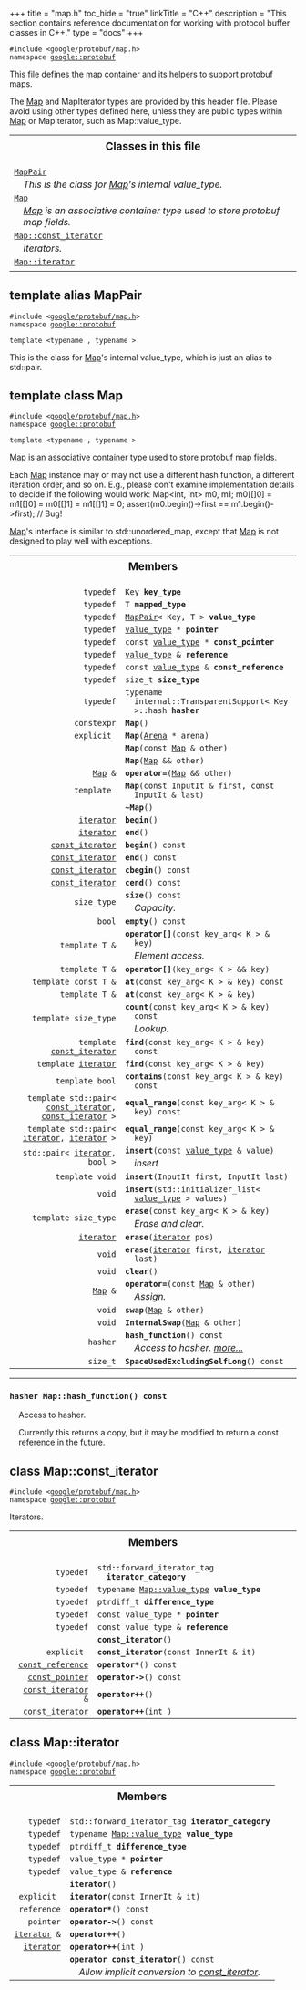 +++
title = "map.h"
toc_hide = "true"
linkTitle = "C++"
description = "This section contains reference documentation for working with protocol buffer classes in C++."
type = "docs"
+++

<p><code>#include &lt;google/protobuf/map.h&gt;<br>namespace <a href="#google.protobuf">google::protobuf</a></code></p><p>This file defines the map container and its helpers to support protobuf maps. </p><p>The <a href='google.protobuf.map#Map'>Map</a> and MapIterator types are provided by this header file. Please avoid using other types defined here, unless they are public types within <a href='google.protobuf.map#Map'>Map</a> or MapIterator, such as Map::value_type. </p>

<table width="100%"><tr><th colspan="2"><h3 style="margin-top: 4px">Classes in this file</h3></th></tr><tr><td><div><code><a href="#MapPair">MapPair</a></code></div><div style="font-style: italic; margin-top: 4px; margin-left: 16px;">This is the class for <a href='google.protobuf.map#Map'>Map</a>'s internal value_type. </div></td></tr><tr><td><div><code><a href="#Map">Map</a></code></div><div style="font-style: italic; margin-top: 4px; margin-left: 16px;"><a href='google.protobuf.map#Map'>Map</a> is an associative container type used to store protobuf map fields. </div></td></tr><tr><td><div><code><a href="#Map.const_iterator">Map::const_iterator</a></code></div><div style="font-style: italic; margin-top: 4px; margin-left: 16px;">Iterators. </div></td></tr><tr><td><div><code><a href="#Map.iterator">Map::iterator</a></code></div><div style="font-style: italic; margin-top: 4px; margin-left: 16px;"></div></td></tr></table><h2 id="MapPair">template alias MapPair</h2><p><code>#include &lt;<a href="#">google/protobuf/map.h</a>&gt;<br>namespace <a href="#google.protobuf">google::protobuf</a><br><br>template &lt;typename , typename &gt;</code></p><p>This is the class for <a href='google.protobuf.map#Map'>Map</a>'s internal value_type, which is just an alias to std::pair. </p>
<h2 id="Map">template class Map</h2><p><code>#include &lt;<a href="#">google/protobuf/map.h</a>&gt;<br>namespace <a href="#google.protobuf">google::protobuf</a><br><br>template &lt;typename , typename &gt;</code></p><p><a href='google.protobuf.map#Map'>Map</a> is an associative container type used to store protobuf map fields. </p><p>Each <a href='google.protobuf.map#Map'>Map</a> instance may or may not use a different hash function, a different iteration order, and so on. E.g., please don't examine implementation details to decide if the following would work: Map&lt;int, int&gt; m0, m1; m0[[]0] = m1[[]0] = m0[[]1] = m1[[]1] = 0; assert(m0.begin()-&gt;first == m1.begin()-&gt;first); // Bug!</p>
<p><a href='google.protobuf.map#Map'>Map</a>'s interface is similar to std::unordered_map, except that <a href='google.protobuf.map#Map'>Map</a> is not designed to play well with exceptions. </p>
<table><tr><th colspan="2"><h3 style="margin-top: 4px">Members</h3></th></tr><tr><td style="border-right-width: 0px; text-align: right;"><code>typedef</code></td><td style="border-left-width: 0px"id="Map.key_type"><div style="padding-left: 16px; text-indent: -16px"><code>Key <b>key_type</b></code></div></td></tr><tr><td style="border-right-width: 0px; text-align: right;"><code>typedef</code></td><td style="border-left-width: 0px"id="Map.mapped_type"><div style="padding-left: 16px; text-indent: -16px"><code>T <b>mapped_type</b></code></div></td></tr><tr><td style="border-right-width: 0px; text-align: right;"><code>typedef</code></td><td style="border-left-width: 0px"id="Map.value_type"><div style="padding-left: 16px; text-indent: -16px"><code><a href='google.protobuf.map#MapPair'>MapPair</a>&lt; Key, T &gt; <b>value_type</b></code></div></td></tr><tr><td style="border-right-width: 0px; text-align: right;"><code>typedef</code></td><td style="border-left-width: 0px"id="Map.pointer"><div style="padding-left: 16px; text-indent: -16px"><code><a href='google.protobuf.map#MapPair'>value_type</a> * <b>pointer</b></code></div></td></tr><tr><td style="border-right-width: 0px; text-align: right;"><code>typedef</code></td><td style="border-left-width: 0px"id="Map.const_pointer"><div style="padding-left: 16px; text-indent: -16px"><code>const <a href='google.protobuf.map#MapPair'>value_type</a> * <b>const_pointer</b></code></div></td></tr><tr><td style="border-right-width: 0px; text-align: right;"><code>typedef</code></td><td style="border-left-width: 0px"id="Map.reference"><div style="padding-left: 16px; text-indent: -16px"><code><a href='google.protobuf.map#MapPair'>value_type</a> &amp; <b>reference</b></code></div></td></tr><tr><td style="border-right-width: 0px; text-align: right;"><code>typedef</code></td><td style="border-left-width: 0px"id="Map.const_reference"><div style="padding-left: 16px; text-indent: -16px"><code>const <a href='google.protobuf.map#MapPair'>value_type</a> &amp; <b>const_reference</b></code></div></td></tr><tr><td style="border-right-width: 0px; text-align: right;"><code>typedef</code></td><td style="border-left-width: 0px"id="Map.size_type"><div style="padding-left: 16px; text-indent: -16px"><code>size_t <b>size_type</b></code></div></td></tr><tr><td style="border-right-width: 0px; text-align: right;"><code>typedef</code></td><td style="border-left-width: 0px"id="Map.hasher"><div style="padding-left: 16px; text-indent: -16px"><code>typename internal::TransparentSupport&lt; Key &gt;::hash <b>hasher</b></code></div></td></tr><tr><td style="border-right-width: 0px; text-align: right;"><code>constexpr</code></td><td style="border-left-width: 0px"id="Map.Map"><div style="padding-left: 16px; text-indent: -16px"><code><b>Map</b>()</code></div></td></tr><tr><td style="border-right-width: 0px; text-align: right;"><code>explicit </code></td><td style="border-left-width: 0px"id="Map.Map"><div style="padding-left: 16px; text-indent: -16px"><code><b>Map</b>(<a href='google.protobuf.arena#Arena'>Arena</a> * arena)</code></div></td></tr><tr><td style="border-right-width: 0px; text-align: right;"><code></code></td><td style="border-left-width: 0px"id="Map.Map"><div style="padding-left: 16px; text-indent: -16px"><code><b>Map</b>(const <a href='google.protobuf.map#Map'>Map</a> &amp; other)</code></div></td></tr><tr><td style="border-right-width: 0px; text-align: right;"><code></code></td><td style="border-left-width: 0px"id="Map.Map"><div style="padding-left: 16px; text-indent: -16px"><code><b>Map</b>(<a href='google.protobuf.map#Map'>Map</a> &amp;&amp; other)</code></div></td></tr><tr><td style="border-right-width: 0px; text-align: right;"><code><a href='google.protobuf.map#Map'>Map</a> &amp;</code></td><td style="border-left-width: 0px"id="Map.operator="><div style="padding-left: 16px; text-indent: -16px"><code><b>operator=</b>(<a href='google.protobuf.map#Map'>Map</a> &amp;&amp; other)</code></div></td></tr><tr><td style="border-right-width: 0px; text-align: right;"><code>template </code></td><td style="border-left-width: 0px"id="Map.Map"><div style="padding-left: 16px; text-indent: -16px"><code><b>Map</b>(const InputIt &amp; first, const InputIt &amp; last)</code></div></td></tr><tr><td style="border-right-width: 0px; text-align: right;"><code></code></td><td style="border-left-width: 0px"id="Map.~Map"><div style="padding-left: 16px; text-indent: -16px"><code><b>~Map</b>()</code></div></td></tr><tr><td style="border-right-width: 0px; text-align: right;"><code><a href='google.protobuf.map#Map.iterator'>iterator</a></code></td><td style="border-left-width: 0px"id="Map.begin"><div style="padding-left: 16px; text-indent: -16px"><code><b>begin</b>()</code></div></td></tr><tr><td style="border-right-width: 0px; text-align: right;"><code><a href='google.protobuf.map#Map.iterator'>iterator</a></code></td><td style="border-left-width: 0px"id="Map.end"><div style="padding-left: 16px; text-indent: -16px"><code><b>end</b>()</code></div></td></tr><tr><td style="border-right-width: 0px; text-align: right;"><code><a href='google.protobuf.map#Map.const_iterator'>const_iterator</a></code></td><td style="border-left-width: 0px"id="Map.begin"><div style="padding-left: 16px; text-indent: -16px"><code><b>begin</b>() const</code></div></td></tr><tr><td style="border-right-width: 0px; text-align: right;"><code><a href='google.protobuf.map#Map.const_iterator'>const_iterator</a></code></td><td style="border-left-width: 0px"id="Map.end"><div style="padding-left: 16px; text-indent: -16px"><code><b>end</b>() const</code></div></td></tr><tr><td style="border-right-width: 0px; text-align: right;"><code><a href='google.protobuf.map#Map.const_iterator'>const_iterator</a></code></td><td style="border-left-width: 0px"id="Map.cbegin"><div style="padding-left: 16px; text-indent: -16px"><code><b>cbegin</b>() const</code></div></td></tr><tr><td style="border-right-width: 0px; text-align: right;"><code><a href='google.protobuf.map#Map.const_iterator'>const_iterator</a></code></td><td style="border-left-width: 0px"id="Map.cend"><div style="padding-left: 16px; text-indent: -16px"><code><b>cend</b>() const</code></div></td></tr><tr><td style="border-right-width: 0px; text-align: right;"><code>size_type</code></td><td style="border-left-width: 0px"id="Map.size"><div style="padding-left: 16px; text-indent: -16px"><code><b>size</b>() const</code></div><div style="font-style: italic; margin-top: 4px; margin-left: 16px;">Capacity. </div></td></tr><tr><td style="border-right-width: 0px; text-align: right;"><code>bool</code></td><td style="border-left-width: 0px"id="Map.empty"><div style="padding-left: 16px; text-indent: -16px"><code><b>empty</b>() const</code></div></td></tr><tr><td style="border-right-width: 0px; text-align: right;"><code>template T &amp;</code></td><td style="border-left-width: 0px"id="Map.operator[]"><div style="padding-left: 16px; text-indent: -16px"><code><b>operator[]</b>(const key_arg&lt; K &gt; &amp; key)</code></div><div style="font-style: italic; margin-top: 4px; margin-left: 16px;">Element access. </div></td></tr><tr><td style="border-right-width: 0px; text-align: right;"><code>template T &amp;</code></td><td style="border-left-width: 0px"id="Map.operator[]"><div style="padding-left: 16px; text-indent: -16px"><code><b>operator[]</b>(key_arg&lt; K &gt; &amp;&amp; key)</code></div></td></tr><tr><td style="border-right-width: 0px; text-align: right;"><code>template const T &amp;</code></td><td style="border-left-width: 0px"id="Map.at"><div style="padding-left: 16px; text-indent: -16px"><code><b>at</b>(const key_arg&lt; K &gt; &amp; key) const</code></div></td></tr><tr><td style="border-right-width: 0px; text-align: right;"><code>template T &amp;</code></td><td style="border-left-width: 0px"id="Map.at"><div style="padding-left: 16px; text-indent: -16px"><code><b>at</b>(const key_arg&lt; K &gt; &amp; key)</code></div></td></tr><tr><td style="border-right-width: 0px; text-align: right;"><code>template size_type</code></td><td style="border-left-width: 0px"id="Map.count"><div style="padding-left: 16px; text-indent: -16px"><code><b>count</b>(const key_arg&lt; K &gt; &amp; key) const</code></div><div style="font-style: italic; margin-top: 4px; margin-left: 16px;">Lookup. </div></td></tr><tr><td style="border-right-width: 0px; text-align: right;"><code>template <a href='google.protobuf.map#Map.const_iterator'>const_iterator</a></code></td><td style="border-left-width: 0px"id="Map.find"><div style="padding-left: 16px; text-indent: -16px"><code><b>find</b>(const key_arg&lt; K &gt; &amp; key) const</code></div></td></tr><tr><td style="border-right-width: 0px; text-align: right;"><code>template <a href='google.protobuf.map#Map.iterator'>iterator</a></code></td><td style="border-left-width: 0px"id="Map.find"><div style="padding-left: 16px; text-indent: -16px"><code><b>find</b>(const key_arg&lt; K &gt; &amp; key)</code></div></td></tr><tr><td style="border-right-width: 0px; text-align: right;"><code>template bool</code></td><td style="border-left-width: 0px"id="Map.contains"><div style="padding-left: 16px; text-indent: -16px"><code><b>contains</b>(const key_arg&lt; K &gt; &amp; key) const</code></div></td></tr><tr><td style="border-right-width: 0px; text-align: right;"><code>template std::pair&lt; <a href='google.protobuf.map#Map.const_iterator'>const_iterator</a>, <a href='google.protobuf.map#Map.const_iterator'>const_iterator</a> &gt;</code></td><td style="border-left-width: 0px"id="Map.equal_range"><div style="padding-left: 16px; text-indent: -16px"><code><b>equal_range</b>(const key_arg&lt; K &gt; &amp; key) const</code></div></td></tr><tr><td style="border-right-width: 0px; text-align: right;"><code>template std::pair&lt; <a href='google.protobuf.map#Map.iterator'>iterator</a>, <a href='google.protobuf.map#Map.iterator'>iterator</a> &gt;</code></td><td style="border-left-width: 0px"id="Map.equal_range"><div style="padding-left: 16px; text-indent: -16px"><code><b>equal_range</b>(const key_arg&lt; K &gt; &amp; key)</code></div></td></tr><tr><td style="border-right-width: 0px; text-align: right;"><code>std::pair&lt; <a href='google.protobuf.map#Map.iterator'>iterator</a>, bool &gt;</code></td><td style="border-left-width: 0px"id="Map.insert"><div style="padding-left: 16px; text-indent: -16px"><code><b>insert</b>(const <a href='google.protobuf.map#MapPair'>value_type</a> &amp; value)</code></div><div style="font-style: italic; margin-top: 4px; margin-left: 16px;">insert </div></td></tr><tr><td style="border-right-width: 0px; text-align: right;"><code>template void</code></td><td style="border-left-width: 0px"id="Map.insert"><div style="padding-left: 16px; text-indent: -16px"><code><b>insert</b>(InputIt first, InputIt last)</code></div></td></tr><tr><td style="border-right-width: 0px; text-align: right;"><code>void</code></td><td style="border-left-width: 0px"id="Map.insert"><div style="padding-left: 16px; text-indent: -16px"><code><b>insert</b>(std::initializer_list&lt; <a href='google.protobuf.map#MapPair'>value_type</a> &gt; values)</code></div></td></tr><tr><td style="border-right-width: 0px; text-align: right;"><code>template size_type</code></td><td style="border-left-width: 0px"id="Map.erase"><div style="padding-left: 16px; text-indent: -16px"><code><b>erase</b>(const key_arg&lt; K &gt; &amp; key)</code></div><div style="font-style: italic; margin-top: 4px; margin-left: 16px;">Erase and clear. </div></td></tr><tr><td style="border-right-width: 0px; text-align: right;"><code><a href='google.protobuf.map#Map.iterator'>iterator</a></code></td><td style="border-left-width: 0px"id="Map.erase"><div style="padding-left: 16px; text-indent: -16px"><code><b>erase</b>(<a href='google.protobuf.map#Map.iterator'>iterator</a> pos)</code></div></td></tr><tr><td style="border-right-width: 0px; text-align: right;"><code>void</code></td><td style="border-left-width: 0px"id="Map.erase"><div style="padding-left: 16px; text-indent: -16px"><code><b>erase</b>(<a href='google.protobuf.map#Map.iterator'>iterator</a> first, <a href='google.protobuf.map#Map.iterator'>iterator</a> last)</code></div></td></tr><tr><td style="border-right-width: 0px; text-align: right;"><code>void</code></td><td style="border-left-width: 0px"id="Map.clear"><div style="padding-left: 16px; text-indent: -16px"><code><b>clear</b>()</code></div></td></tr><tr><td style="border-right-width: 0px; text-align: right;"><code><a href='google.protobuf.map#Map'>Map</a> &amp;</code></td><td style="border-left-width: 0px"id="Map.operator="><div style="padding-left: 16px; text-indent: -16px"><code><b>operator=</b>(const <a href='google.protobuf.map#Map'>Map</a> &amp; other)</code></div><div style="font-style: italic; margin-top: 4px; margin-left: 16px;">Assign. </div></td></tr><tr><td style="border-right-width: 0px; text-align: right;"><code>void</code></td><td style="border-left-width: 0px"id="Map.swap"><div style="padding-left: 16px; text-indent: -16px"><code><b>swap</b>(<a href='google.protobuf.map#Map'>Map</a> &amp; other)</code></div></td></tr><tr><td style="border-right-width: 0px; text-align: right;"><code>void</code></td><td style="border-left-width: 0px"id="Map.InternalSwap"><div style="padding-left: 16px; text-indent: -16px"><code><b>InternalSwap</b>(<a href='google.protobuf.map#Map'>Map</a> &amp; other)</code></div></td></tr><tr><td style="border-right-width: 0px; text-align: right;"><code>hasher</code></td><td style="border-left-width: 0px"id="Map.hash_function"><div style="padding-left: 16px; text-indent: -16px"><code><b>hash_function</b>() const</code></div><div style="font-style: italic; margin-top: 4px; margin-left: 16px;">Access to hasher.  <a href="#Map.hash_function.details">more...</a></div></td></tr><tr><td style="border-right-width: 0px; text-align: right;"><code>size_t</code></td><td style="border-left-width: 0px"id="Map.SpaceUsedExcludingSelfLong"><div style="padding-left: 16px; text-indent: -16px"><code><b>SpaceUsedExcludingSelfLong</b>() const</code></div></td></tr></table> <hr><h3 id="Map.hash_function.details"><code>hasher Map::hash_function() const</code></h3><div style="margin-left: 16px"><p>Access to hasher. </p><p>Currently this returns a copy, but it may be modified to return a const reference in the future. </p>
</div><h2 id="Map.const_iterator">class Map::const_iterator</h2><p><code>#include &lt;<a href="#">google/protobuf/map.h</a>&gt;<br>namespace <a href="#google.protobuf">google::protobuf</a></code></p><p>Iterators. </p><table><tr><th colspan="2"><h3 style="margin-top: 4px">Members</h3></th></tr><tr><td style="border-right-width: 0px; text-align: right;"><code>typedef</code></td><td style="border-left-width: 0px"id="Map.const_iterator.iterator_category"><div style="padding-left: 16px; text-indent: -16px"><code>std::forward_iterator_tag <b>iterator_category</b></code></div></td></tr><tr><td style="border-right-width: 0px; text-align: right;"><code>typedef</code></td><td style="border-left-width: 0px"id="Map.const_iterator.value_type"><div style="padding-left: 16px; text-indent: -16px"><code>typename <a href='google.protobuf.map#MapPair'>Map::value_type</a> <b>value_type</b></code></div></td></tr><tr><td style="border-right-width: 0px; text-align: right;"><code>typedef</code></td><td style="border-left-width: 0px"id="Map.const_iterator.difference_type"><div style="padding-left: 16px; text-indent: -16px"><code>ptrdiff_t <b>difference_type</b></code></div></td></tr><tr><td style="border-right-width: 0px; text-align: right;"><code>typedef</code></td><td style="border-left-width: 0px"id="Map.const_iterator.pointer"><div style="padding-left: 16px; text-indent: -16px"><code>const value_type * <b>pointer</b></code></div></td></tr><tr><td style="border-right-width: 0px; text-align: right;"><code>typedef</code></td><td style="border-left-width: 0px"id="Map.const_iterator.reference"><div style="padding-left: 16px; text-indent: -16px"><code>const value_type &amp; <b>reference</b></code></div></td></tr><tr><td style="border-right-width: 0px; text-align: right;"><code></code></td><td style="border-left-width: 0px"id="Map.const_iterator.const_iterator"><div style="padding-left: 16px; text-indent: -16px"><code><b>const_iterator</b>()</code></div></td></tr><tr><td style="border-right-width: 0px; text-align: right;"><code>explicit </code></td><td style="border-left-width: 0px"id="Map.const_iterator.const_iterator"><div style="padding-left: 16px; text-indent: -16px"><code><b>const_iterator</b>(const InnerIt &amp; it)</code></div></td></tr><tr><td style="border-right-width: 0px; text-align: right;"><code><a href='google.protobuf.map#MapPair'>const_reference</a></code></td><td style="border-left-width: 0px"id="Map.const_iterator.operator*"><div style="padding-left: 16px; text-indent: -16px"><code><b>operator*</b>() const</code></div></td></tr><tr><td style="border-right-width: 0px; text-align: right;"><code><a href='google.protobuf.map#MapPair'>const_pointer</a></code></td><td style="border-left-width: 0px"id="Map.const_iterator.operator->"><div style="padding-left: 16px; text-indent: -16px"><code><b>operator-></b>() const</code></div></td></tr><tr><td style="border-right-width: 0px; text-align: right;"><code><a href='google.protobuf.map#Map.const_iterator'>const_iterator</a> &amp;</code></td><td style="border-left-width: 0px"id="Map.const_iterator.operator++"><div style="padding-left: 16px; text-indent: -16px"><code><b>operator++</b>()</code></div></td></tr><tr><td style="border-right-width: 0px; text-align: right;"><code><a href='google.protobuf.map#Map.const_iterator'>const_iterator</a></code></td><td style="border-left-width: 0px"id="Map.const_iterator.operator++"><div style="padding-left: 16px; text-indent: -16px"><code><b>operator++</b>(int )</code></div></td></tr></table><h2 id="Map.iterator">class Map::iterator</h2><p><code>#include &lt;<a href="#">google/protobuf/map.h</a>&gt;<br>namespace <a href="#google.protobuf">google::protobuf</a></code></p><p></p><table><tr><th colspan="2"><h3 style="margin-top: 4px">Members</h3></th></tr><tr><td style="border-right-width: 0px; text-align: right;"><code>typedef</code></td><td style="border-left-width: 0px"id="Map.iterator.iterator_category"><div style="padding-left: 16px; text-indent: -16px"><code>std::forward_iterator_tag <b>iterator_category</b></code></div></td></tr><tr><td style="border-right-width: 0px; text-align: right;"><code>typedef</code></td><td style="border-left-width: 0px"id="Map.iterator.value_type"><div style="padding-left: 16px; text-indent: -16px"><code>typename <a href='google.protobuf.map#MapPair'>Map::value_type</a> <b>value_type</b></code></div></td></tr><tr><td style="border-right-width: 0px; text-align: right;"><code>typedef</code></td><td style="border-left-width: 0px"id="Map.iterator.difference_type"><div style="padding-left: 16px; text-indent: -16px"><code>ptrdiff_t <b>difference_type</b></code></div></td></tr><tr><td style="border-right-width: 0px; text-align: right;"><code>typedef</code></td><td style="border-left-width: 0px"id="Map.iterator.pointer"><div style="padding-left: 16px; text-indent: -16px"><code>value_type * <b>pointer</b></code></div></td></tr><tr><td style="border-right-width: 0px; text-align: right;"><code>typedef</code></td><td style="border-left-width: 0px"id="Map.iterator.reference"><div style="padding-left: 16px; text-indent: -16px"><code>value_type &amp; <b>reference</b></code></div></td></tr><tr><td style="border-right-width: 0px; text-align: right;"><code></code></td><td style="border-left-width: 0px"id="Map.iterator.iterator"><div style="padding-left: 16px; text-indent: -16px"><code><b>iterator</b>()</code></div></td></tr><tr><td style="border-right-width: 0px; text-align: right;"><code>explicit </code></td><td style="border-left-width: 0px"id="Map.iterator.iterator"><div style="padding-left: 16px; text-indent: -16px"><code><b>iterator</b>(const InnerIt &amp; it)</code></div></td></tr><tr><td style="border-right-width: 0px; text-align: right;"><code>reference</code></td><td style="border-left-width: 0px"id="Map.iterator.operator*"><div style="padding-left: 16px; text-indent: -16px"><code><b>operator*</b>() const</code></div></td></tr><tr><td style="border-right-width: 0px; text-align: right;"><code>pointer</code></td><td style="border-left-width: 0px"id="Map.iterator.operator->"><div style="padding-left: 16px; text-indent: -16px"><code><b>operator-></b>() const</code></div></td></tr><tr><td style="border-right-width: 0px; text-align: right;"><code><a href='google.protobuf.map#Map.iterator'>iterator</a> &amp;</code></td><td style="border-left-width: 0px"id="Map.iterator.operator++"><div style="padding-left: 16px; text-indent: -16px"><code><b>operator++</b>()</code></div></td></tr><tr><td style="border-right-width: 0px; text-align: right;"><code><a href='google.protobuf.map#Map.iterator'>iterator</a></code></td><td style="border-left-width: 0px"id="Map.iterator.operator++"><div style="padding-left: 16px; text-indent: -16px"><code><b>operator++</b>(int )</code></div></td></tr><tr><td style="border-right-width: 0px; text-align: right;"><code></code></td><td style="border-left-width: 0px"id="Map.iterator.operator const_iterator"><div style="padding-left: 16px; text-indent: -16px"><code><b>operator const_iterator</b>() const</code></div><div style="font-style: italic; margin-top: 4px; margin-left: 16px;">Allow implicit conversion to <a href='google.protobuf.map#Map.const_iterator'>const_iterator</a>. </div></td></tr></table>
